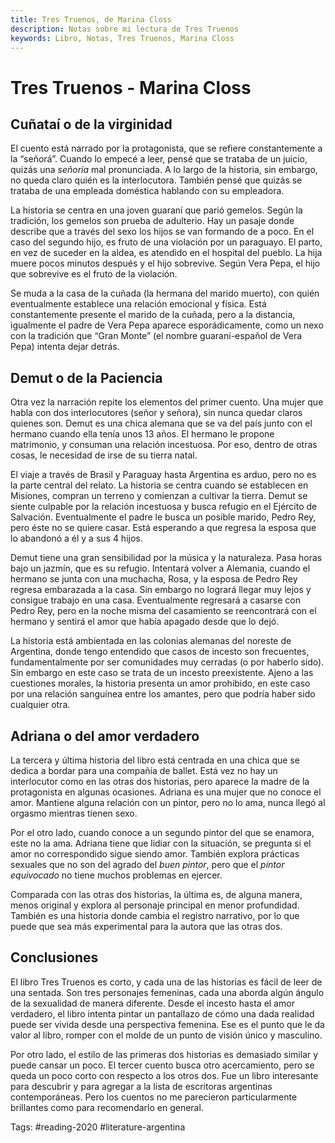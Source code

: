 ```yaml
---
title: Tres Truenos, de Marina Closs
description: Notas sobre mi lectura de Tres Truenos
keywords: Libro, Notas, Tres Truenos, Marina Closs
---
```

# Tres Truenos - Marina Closs

## Cuñataí o de la virginidad
 
El cuento está narrado por la protagonista, que se refiere constantemente a la “señorá”. Cuando lo empecé a leer, pensé que se trataba de un juicio, quizás una *señoría* mal pronunciada. A lo largo de la historia, sin embargo, no queda claro quién es la interlocutora. También pensé que quizás se trataba de una empleada doméstica hablando con su empleadora. 
 
La historia se centra en una joven guaraní que parió gemelos. Según la tradición, los gemelos son prueba de adulterio. Hay un pasaje donde describe que a través del sexo los hijos se van formando de a poco. En el caso del segundo hijo, es fruto de una violación por un paraguayo. El parto, en vez de suceder en la aldea, es atendido en el hospital del pueblo. La hija muere pocos minutos después y el hijo sobrevive. Según Vera Pepa, el hijo que sobrevive es el fruto de la violación. 

Se muda a la casa de la cuñada (la hermana del marido muerto), con quién eventualmente establece una relación emocional y física. Está constantemente presente el marido de la cuñada, pero a la distancia, igualmente el padre de Vera Pepa aparece esporádicamente, como un nexo con la tradición que “Gran Monte” (el nombre guaraní-español de Vera Pepa) intenta dejar detrás. 

## Demut o de la Paciencia
Otra vez la narración repite los elementos del primer cuento. Una mujer que habla con dos interlocutores (señor y señora), sin nunca quedar claros quienes son. Demut es una chica alemana que se va del país junto con el hermano cuando ella tenía unos 13 años. El hermano le propone matrimonio, y consuman una relación incestuosa. Por eso, dentro de otras cosas, le necesidad de irse de su tierra natal. 

El viaje a través de Brasil y Paraguay hasta Argentina es arduo, pero no es la parte central del relato. La historia se centra cuando se establecen en Misiones, compran un terreno y comienzan a cultivar la tierra. Demut se siente culpable por la relación incestuosa y busca refugio en el Ejército de Salvación. Eventualmente el padre le busca un posible marido, Pedro Rey, pero éste no se quiere casar. Está esperando a que regresa la esposa que lo abandonó a él y a sus 4 hijos. 

Demut tiene una gran sensibilidad por la música y la naturaleza. Pasa horas bajo un jazmín, que es su refugio. Intentará volver a Alemania, cuando el hermano se junta con una muchacha, Rosa, y la esposa de Pedro Rey regresa embarazada a la casa. Sin embargo no logrará llegar muy lejos y consigue trabajo en una casa. Eventualmente regresará a casarse con Pedro Rey, pero en la noche misma del casamiento se reencontrará con el hermano y sentirá el amor que había apagado desde que lo dejó. 

La historia está ambientada en las colonias alemanas del noreste de Argentina, donde tengo entendido que casos de incesto son frecuentes, fundamentalmente por ser comunidades muy cerradas (o por haberlo sido). Sin embargo en este caso se trata de un incesto preexistente. Ajeno a las cuestiones morales, la historia presenta un amor prohibido, en este caso por una relación sanguínea entre los amantes, pero que podría haber sido cualquier otra. 


## Adriana o del amor verdadero
La tercera y última historia del libro está centrada en una chica que se dedica a bordar para una compañía de ballet. Está vez no hay un interlocutor como en las otras dos historias, pero aparece la madre de la protagonista en algunas ocasiones. Adriana es una mujer que no conoce el amor. Mantiene alguna relación con un pintor, pero no lo ama, nunca llegó al orgasmo mientras tienen sexo. 

Por el otro lado, cuando conoce a un segundo pintor del que se enamora, este no la ama. Adriana tiene que lidiar con la situación, se pregunta si el amor no correspondido sigue siendo amor. También explora prácticas sexuales que no son del agrado del *buen pintor*, pero que el *pintor equivocado* no tiene muchos problemas en ejercer. 

Comparada con las otras dos historias, la última es, de alguna manera, menos original y explora al personaje principal en menor profundidad. También es una historia donde cambia el registro narrativo, por lo que puede que sea más experimental para la autora que las otras dos. 

## Conclusiones
El libro Tres Truenos es corto, y cada una de las historias es fácil de leer de una sentada. Son tres personajes femeninas, cada una aborda algún ángulo de la sexualidad de manera diferente. Desde el incesto hasta el amor verdadero, el libro intenta pintar un pantallazo de cómo una dada realidad puede ser vivida desde una perspectiva femenina. Ese es el punto que le da valor al libro, romper con el molde de un punto de visión único y masculino. 

Por otro lado, el estilo de las primeras dos historias es demasiado similar y puede cansar un poco. El tercer cuento busca otro acercamiento, pero se queda un poco corto con respecto a los otros dos. Fue un libro interesante para descubrir y para agregar a la lista de escritoras argentinas contemporáneas. Pero los cuentos no me parecieron particularmente brillantes como para recomendarlo en general. 

Tags: #reading-2020 #literature-argentina